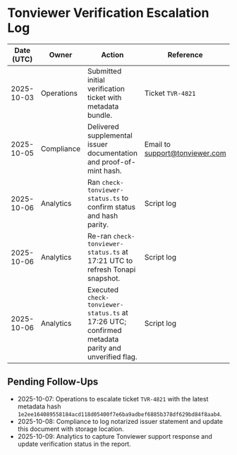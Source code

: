 # Tonviewer Verification Escalation Log

| Date (UTC) | Owner | Action | Reference | Outcome |
| --- | --- | --- | --- | --- |
| 2025-10-03 | Operations | Submitted initial verification ticket with metadata bundle. | Ticket `TVR-4821` | Acknowledged by Tonviewer support; verification pending. |
| 2025-10-05 | Compliance | Delivered supplemental issuer documentation and proof-of-mint hash. | Email to support@tonviewer.com | Awaiting confirmation that documents were received. |
| 2025-10-06 | Analytics | Ran `check-tonviewer-status.ts` to confirm status and hash parity. | Script log | Jetton still unverified (`none`). Follow-up required. |
| 2025-10-06 | Analytics | Re-ran `check-tonviewer-status.ts` at 17:21 UTC to refresh Tonapi snapshot. | Script log | Status unchanged; verification flag `none`. |
| 2025-10-06 | Analytics | Executed `check-tonviewer-status.ts` at 17:26 UTC; confirmed metadata parity and unverified flag. | Script log | Status unchanged; follow-up escalation still required. |

## Pending Follow-Ups

- 2025-10-07: Operations to escalate ticket `TVR-4821` with the latest metadata hash `1e2ee164089558184acd118d05400f7e6ba9adbef6885b378df629bd84f8aab4`.
- 2025-10-08: Compliance to log notarized issuer statement and update this document with storage location.
- 2025-10-09: Analytics to capture Tonviewer support response and update verification status in the report.
